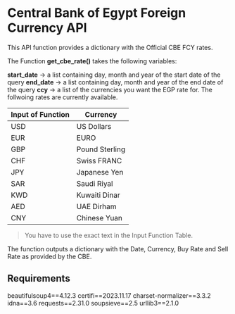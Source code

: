 # Central Bank of Egypt Foreign Currency API 
This API function provides a dictionary with the Official CBE FCY rates.

The Function **get_cbe_rate()** takes the following variables:

**start_date** -> a list containing day, month and year of the start date of the query
**end_date** -> a list containing day, month and year of the end date of the query
 **ccy** -> a list of the currencies you want the EGP rate for. The follwoing rates are currently available. 

| Input of Function | Currency|
| --- | --- |
| USD | US Dollars |
| EUR | EURO |
| GBP | Pound Sterling |
| CHF | Swiss FRANC |
| JPY | Japanese Yen |
| SAR | Saudi Riyal |
| KWD | Kuwaiti Dinar |
| AED | UAE Dirham |
| CNY | Chinese Yuan |

> You have to use the exact text in the Input Function Table.

The function outputs a dictionary with the Date, Currency, Buy Rate and Sell Rate as provided by the CBE. 

## Requirements
beautifulsoup4==4.12.3
certifi==2023.11.17
charset-normalizer==3.3.2
idna==3.6
requests==2.31.0
soupsieve==2.5
urllib3==2.1.0
